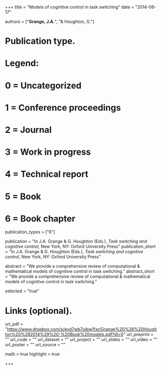 +++
title = "Models of cognitive control in task switching"
date = "2014-06-17"

authors = ["**Grange, J.A.**", "& Houghton, G."]

# Publication type.
# Legend:
# 0 = Uncategorized
# 1 = Conference proceedings
# 2 = Journal
# 3 = Work in progress
# 4 = Technical report
# 5 = Book
# 6 = Book chapter
publication_types = ["6"]

publication = "In J.A. Grange & G. Houghton (Eds.), *Task switching and cognitive control*, New York, NY: Oxford University Press"
publication_short = "In J.A. Grange & G. Houghton (Eds.), *Task switching and cognitive control*, New York, NY: Oxford University Press"

abstract = "We provide a comprehensive review of computational & mathematical models of cognitive control in task switching."
abstract_short = "We provide a comprehensive review of computational & mathematical models of cognitive control in task switching."

selected = "true"

# Links (optional).
url_pdf = "https://www.dropbox.com/s/eyd7wb7uibw1fxr/Grange%20%26%20Houghton%20%282014%29%20-%20Book%20models.pdf?dl=0"
url_preprint = ""
url_code = ""
url_dataset = ""
url_project = ""
url_slides = ""
url_video = ""
url_poster = ""
url_source = ""


math = true
highlight = true

+++